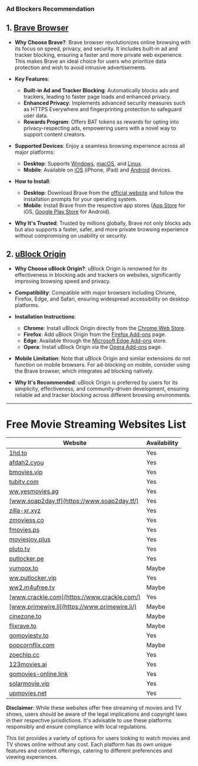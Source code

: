### Ad Blockers Recommendation

## 1. [Brave Browser](https://brave.com/)

- **Why Choose Brave?**: Brave browser revolutionizes online browsing with its focus on speed, privacy, and security. It includes built-in ad and tracker blocking, ensuring a faster and more private web experience. This makes Brave an ideal choice for users who prioritize data protection and wish to avoid intrusive advertisements.

- **Key Features**:

  - **Built-in Ad and Tracker Blocking**: Automatically blocks ads and trackers, leading to faster page loads and enhanced privacy.
  - **Enhanced Privacy**: Implements advanced security measures such as HTTPS Everywhere and fingerprinting protection to safeguard user data.
  - **Rewards Program**: Offers BAT tokens as rewards for opting into privacy-respecting ads, empowering users with a novel way to support content creators.

- **Supported Devices**: Enjoy a seamless browsing experience across all major platforms:

  - **Desktop**: Supports [Windows](https://brave.com/download/), [macOS](https://brave.com/download/), and [Linux](https://brave.com/download/).
  - **Mobile**: Available on [iOS](https://apps.apple.com/us/app/brave-browser/id1052879175) (iPhone, iPad) and [Android](https://play.google.com/store/apps/details?id=com.brave.browser) devices.

- **How to Install**:

  - **Desktop**: Download Brave from the [official website](https://brave.com/download/) and follow the installation prompts for your operating system.
  - **Mobile**: Install Brave from the respective app stores ([App Store](https://apps.apple.com/us/app/brave-browser/id1052879175) for iOS, [Google Play Store](https://play.google.com/store/apps/details?id=com.brave.browser) for Android).

- **Why It's Trusted**: Trusted by millions globally, Brave not only blocks ads but also supports a faster, safer, and more private browsing experience without compromising on usability or security.

## 2. [uBlock Origin](https://ublockorigin.com/)

- **Why Choose uBlock Origin?**: uBlock Origin is renowned for its effectiveness in blocking ads and trackers on websites, significantly improving browsing speed and privacy.

- **Compatibility**: Compatible with major browsers including Chrome, Firefox, Edge, and Safari, ensuring widespread accessibility on desktop platforms.

- **Installation Instructions**:

  - **Chrome**: Install uBlock Origin directly from the [Chrome Web Store](https://chrome.google.com/webstore/detail/ublock-origin/cjpalhdlnbpafiamejdnhcphjbkeiagm).
  - **Firefox**: Add uBlock Origin from the [Firefox Add-ons](https://addons.mozilla.org/en-US/firefox/addon/ublock-origin/) page.
  - **Edge**: Available through the [Microsoft Edge Add-ons](https://microsoftedge.microsoft.com/addons/detail/ublock-origin/odfafepnkmbhccpbejgmiehpchacaeak) store.
  - **Opera**: Install uBlock Origin via the [Opera Add-ons](https://addons.opera.com/en/extensions/details/ublock/) page.

- **Mobile Limitation**: Note that uBlock Origin and similar extensions do not function on mobile browsers. For ad-blocking on mobile, consider using the Brave browser, which integrates ad blocking natively.

- **Why It's Recommended**: uBlock Origin is preferred by users for its simplicity, effectiveness, and community-driven development, ensuring reliable ad and tracker blocking across different browsing environments.

---

# Free Movie Streaming Websites List

| Website                                               | Availability |
| ----------------------------------------------------- | ------------ |
| [1hd.to](https://1hd.to/)                             | Yes          |
| [afdah2.cyou](https://afdah2.cyou/)                   | Yes          |
| [bmovies.vip](https://bmovies.vip/)                   | Yes          |
| [tubitv.com](https://tubitv.com/)                     | Yes          |
| [ww.yesmovies.ag](https://ww.yesmovies.ag/)           | Yes          |
| [www.soap2day.tf](https://www.soap2day.tf/)           | Yes          |
| [zilla-xr.xyz](https://zilla-xr.xyz/)                 | Yes          |
| [zmoviess.co](https://zmoviess.co/)                   | Yes          |
| [fmovies.ps](https://fmovies.ps/)                     | Yes          |
| [moviesjoy.plus](https://moviesjoy.plus/)             | Yes          |
| [pluto.tv](https://pluto.tv/)                         | Yes          |
| [putlocker.pe](https://putlocker.pe/)                 | Yes          |
| [vumoox.to](https://vumoox.to/)                       | Maybe        |
| [ww.putlocker.vip](https://ww.putlocker.vip/)         | Yes          |
| [ww2.m4ufree.tv](https://ww2.m4ufree.tv/)             | Maybe        |
| [www.crackle.com](https://www.crackle.com/)           | Yes          |
| [www.primewire.li](https://www.primewire.li/)         | Maybe        |
| [cinezone.to](https://cinezone.to/)                   | Maybe        |
| [flixrave.to](https://flixrave.to/)                   | Maybe        |
| [gomoviestv.to](https://gomoviestv.to/)               | Yes          |
| [popcornflix.com](https://popcornflix.com)            | Maybe        |
| [zoechip.cc](https://zoechip.cc/)                     | Yes          |
| [123movies.ai](https://123movies.ai/)                 | Yes          |
| [gomovies-online.link](https://gomovies-online.link/) | Yes          |
| [solarmovie.vip](https://solarmovie.vip/)             | Yes          |
| [upmovies.net](https://upmovies.net/)                 | Yes          |

**Disclaimer**: While these websites offer free streaming of movies and TV shows, users should be aware of the legal implications and copyright laws in their respective jurisdictions. It's advisable to use these platforms responsibly and ensure compliance with local regulations.

This list provides a variety of options for users looking to watch movies and TV shows online without any cost. Each platform has its own unique features and content offerings, catering to different preferences and viewing experiences.
